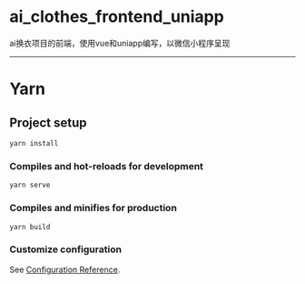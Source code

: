 # ai_clothes_frontend_uniapp
ai换衣项目的前端，使用vue和uniapp编写，以微信小程序呈现

---
# Yarn
## Project setup
```
yarn install
```

### Compiles and hot-reloads for development
```
yarn serve
```

### Compiles and minifies for production
```
yarn build
```

### Customize configuration
See [Configuration Reference](https://cli.vuejs.org/config/).
